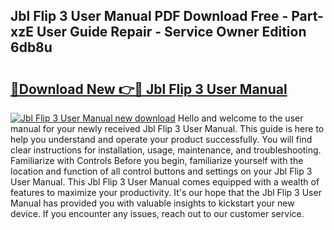 ## Jbl Flip 3 User Manual PDF Download Free - Part-xzE User Guide Repair - Service Owner Edition 6db8u

# <h2><a href="http://bc44011.oget.top/?id=Jbl+Flip+3+User+Manual">🔗Download New 👉🔴 Jbl Flip 3 User Manual</a></h2>

[![Jbl Flip 3 User Manual new download](https://i.imgur.com/5g1atiW.png)](http://bc44011.oget.top/?id=Jbl+Flip+3+User+Manual)
Hello and welcome to the user manual for your newly received Jbl Flip 3 User Manual. This guide is here to help you understand and operate your product successfully. You will find clear instructions for installation, usage, maintenance, and troubleshooting. Familiarize with Controls Before you begin, familiarize yourself with the location and function of all control buttons and settings on your Jbl Flip 3 User Manual. This Jbl Flip 3 User Manual comes equipped with a wealth of features to maximize your productivity. It's our hope that the Jbl Flip 3 User Manual has provided you with valuable insights to kickstart your new device. If you encounter any issues, reach out to our customer service.
